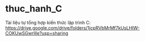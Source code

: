 # thuc_hanh_C
Tài liệu tự tổng hợp kiến thức lập trình C: https://drive.google.com/drive/folders/1jcpRVbMrMf7kUsLHIW-COKUwSGwrllle?usp=sharing
